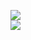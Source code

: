 [![](https://img.shields.io/badge/Made%20With-Github%20Spray-lightgrey.svg?style=for-the-badge&logo=github)](https://github.com/Annihil/github-spray#17028)  
[![](https://i.imgur.com/2DrTn0Z.gif)](https://github.com/Annihil/github-spray)